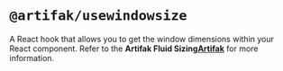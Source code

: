 # `@artifak/usewindowsize`

A React hook that allows you to get the window dimensions within your React component. Refer to the **Artifak Fluid Sizing[Artifak](https://artifak.dev/docs?content=usewindowsize)** for more information.
